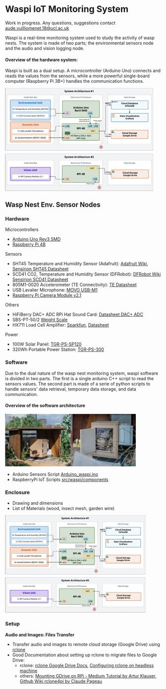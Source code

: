 # Waspi IoT Monitoring System

Work in progress. Any questions, suggestions contact aude.vuilliomenet.18@ucl.ac.uk 

Waspi is a real-time monitoring system used to study the activity of wasp nests. The system is made of two parts; the environmental sensors node and the audio and vision logging node. 
#### Overview of the hardware system:
Waspi is built as a dual setup. A microcontroller (Arduino Uno) connects and reads the values from the sensors, while a more powerful single-board computer (Raspberry Pi 3B+) handles the communication functions. 

<img src="docs/images/wasp_architecture_diagram.png" width="95%">


## Wasp Nest Env. Sensor Nodes

### Hardware
Microcontrollers 
- [Arduino Uno Rev3 SMD](https://store.arduino.cc/products/arduino-uno-rev3-smd?srsltid=AfmBOoofY5XkhblFjAWKUS3gzGJn89Rm5nvbwyBGmrwdyRFkwBVSKSeg)
- [Raspberry Pi 4B](https://www.raspberrypi.com/products/raspberry-pi-4-model-b/specifications/)

Sensors
- SHT45 Temperature and Humidity Sensor (Adafruit): [Adafruit Wiki](https://learn.adafruit.com/adafruit-sht40-temperature-humidity-sensor), [Sensirion SHT45 Datasheet](https://sensirion.com/resource/datasheet/sht4x)
- SCD41 CO2, Temperature and Humidity Sensor (DFRobot): [DFRobot Wiki](https://wiki.dfrobot.com/SKU_SEN0536_Gravity_SCD41_Infrared_CO2_Sensor) [Sensirion SCD41 Datasheet](https://sensirion.com/media/documents/48C4B7FB/66E05452/CD_DS_SCD4x_Datasheet_D1.pdf)
- 805M1-0020 Accelerometer (TE Connectivity): [TE Datasheet](https://tinyurl.com/2p9mrhd9)
- USB Lavalier Microphone: [MOVO USB-M1](https://www.movophoto.com/collections/usb-microphones/products/m1-usb-lav-lapel-condenser-computer-mic)
- [Raspberry Pi Camera Module v2.1](https://www.raspberrypi.com/products/camera-module-v2/)

Others
- HiFiBerry DAC+ ADC RPi Hat Sound Card: [Datasheet DAC+ ADC](https://www.hifiberry.com/docs/data-sheets/datasheet-dac-adc/)
- SBS-PT-50/2 [Weight Scale](https://www.amazon.co.uk/Steinberg-Systems-SBS-PT-50-Different-functions/dp/B01G713J94)
- HX711 Load Cell Amplifier: [Sparkfun](https://www.sparkfun.com/products/13879), [Datasheet](https://tinyurl.com/925rx3k2)

Power
- 100W Solar Panel: [TGR-PS-SP120](https://cpc.farnell.com/tiger-power-supplies/tgr-ps-sp120/portable-power-station-solar-panel/dp/PL16994)
- 320Wh Portable Power Station: [TGR-PS-300](https://cpc.farnell.com/tiger-power-supplies/tgr-ps-300/portable-power-station-300w-600w/dp/PL16991)


### Software
Due to the dual nature of the wasp nest monitoring system, waspi software is divided in two parts. The first is a single arduino C++ script to read the sensors values. The second part is made of a serie of python scripts to handle sensors' data retrieval, temporary data storage, and data communication. 

#### Overview of the software architecture

<img src="docs/images/wasp_enclosure_outside.jpg" width="42%"><img src="docs/images/wasp_enclosure_inside.jpg" width="42%">

- Arduino Sensors Script [Arduino_waspi.ino](/arduino/arduino_waspi/arduino_waspi.ino)
- RaspberryPi IoT Scripts [src/waspi/components](/src/waspi/components)

### Enclosure
- Drawing and dimensions
- List of Materials (wood, insect mesh, garden wire)

<img src="docs/images/wasp_architecture_diagram.png" width="90%">

### Setup
**Audio and Images: Files Transfer**
- Transfer audio and images to remote cloud storage (Google Drive) using [rclone](https://rclone.org/)
- Good Documentation about setting up rclone to migrate files to Google Drive:
    - rclone: [rclone Google Drive Docs](https://rclone.org/drive/), [Configuring rclone on headless machine](https://rclone.org/remote_setup/)
    - others: [Mounting GDrive on RPi - Medium Tutorial by Artur Klauser](https://medium.com/@artur.klauser/mounting-google-drive-on-raspberry-pi-dd15193d8138), [Github Wiki rclone4pi by Claude Pageau](https://github.com/pageauc/rclone4pi/wiki)
